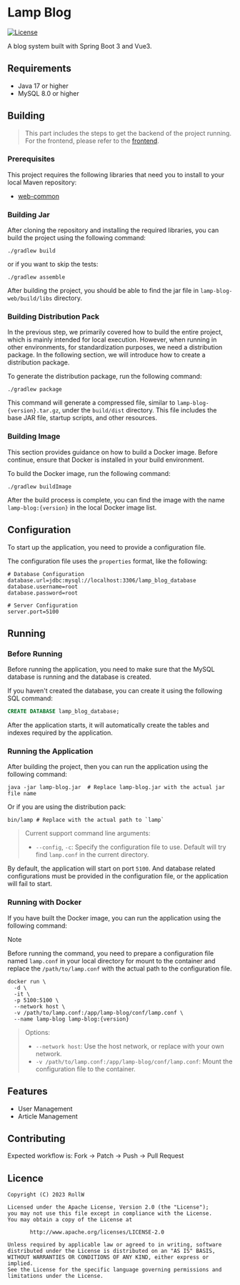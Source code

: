 # Lamp Blog

[![License][liBadge]][liLink]

A blog system built with Spring Boot 3 and Vue3.

## Requirements

- Java 17 or higher
- MySQL 8.0 or higher

## Building

> This part includes the steps to get the backend of the project running.
> For the frontend, please refer to the [frontend](lamp-blog-frontend/README.md).

### Prerequisites

This project requires the following libraries that need you
to install to your local Maven repository:

- [web-common](https://github.com/Roll-W/web-common-starter)

### Building Jar

After cloning the repository and installing the required libraries,
you can build the project using the following command:

```shell
./gradlew build
```

or if you want to skip the tests:

```shell
./gradlew assemble 
```

After building the project, you should be able to find the jar file in
`lamp-blog-web/build/libs` directory.

### Building Distribution Pack

In the previous step, we primarily covered how to build the entire project,
which is mainly intended for local execution. However, when running in other
environments, for standardization purposes, we need a distribution package.
In the following section, we will introduce how to create a distribution
package.

To generate the distribution package, run the following command:

```shell
./gradlew package
```

This command will generate a compressed file, similar to `lamp-blog-{version}.tar.gz`,
under the `build/dist` directory. This file includes the base JAR file, startup
scripts, and other resources.

### Building Image

This section provides guidance on how to build a Docker image.
Before continue, ensure that Docker is installed in your build environment.

To build the Docker image, run the following command:

```shell
./gradlew buildImage
```

After the build process is complete, you can find the image with the name
`lamp-blog:{version}` in the local Docker image list.

## Configuration

To start up the application, you need to provide a configuration file.

The configuration file uses the `properties` format, like the following:

```properties
# Database Configuration
database.url=jdbc:mysql://localhost:3306/lamp_blog_database
database.username=root
database.password=root

# Server Configuration
server.port=5100
```

## Running

### Before Running

Before running the application, you need to make sure that the MySQL
database is running and the database is created.

If you haven't created the database, you can create it using the following
SQL command:

```sql
CREATE DATABASE lamp_blog_database;
```

After the application starts, it will automatically create the tables
and indexes required by the application.

### Running the Application

After building the project, then you can run the application
using the following command:

```shell
java -jar lamp-blog.jar  # Replace lamp-blog.jar with the actual jar file name
```

Or if you are using the distribution pack:

```shell
bin/lamp # Replace with the actual path to `lamp`
```

> Current support command line arguments:
> - `--config`, `-c`: Specify the configuration file to use.
> Default will try find `lamp.conf` in the current directory.

By default, the application will start on port `5100`. And database
related configurations must be provided in the configuration file,
or the application will fail to start.

### Running with Docker

If you have built the Docker image, you can run the application using the
following command:

> [!NOTE]
> Before running the command, you need to prepare a configuration file named 
> `lamp.conf` in your local directory for mount to the container and replace
> the `/path/to/lamp.conf` with the actual path to the configuration file.

```shell
docker run \
  -d \
  -it \
  -p 5100:5100 \
  --network host \
  -v /path/to/lamp.conf:/app/lamp-blog/conf/lamp.conf \
  --name lamp-blog lamp-blog:{version}
```

> Options:
> - `--network host`: Use the host network, or replace with your own network.
> - `-v /path/to/lamp.conf:/app/lamp-blog/conf/lamp.conf`: Mount the configuration file to the container.

## Features

- User Management
- Article Management

## Contributing

Expected workflow is: Fork -> Patch -> Push -> Pull Request

## Licence

```text
Copyright (C) 2023 RollW

Licensed under the Apache License, Version 2.0 (the "License");
you may not use this file except in compliance with the License.
You may obtain a copy of the License at

       http://www.apache.org/licenses/LICENSE-2.0

Unless required by applicable law or agreed to in writing, software
distributed under the License is distributed on an "AS IS" BASIS,
WITHOUT WARRANTIES OR CONDITIONS OF ANY KIND, either express or implied.
See the License for the specific language governing permissions and
limitations under the License.
```

[liBadge]: https://img.shields.io/github/license/roll-w/lamp-blog?color=569cd6&style=flat-square

[liLink]: https://github.com/roll-w/lamp-blog/blob/master/LICENSE
